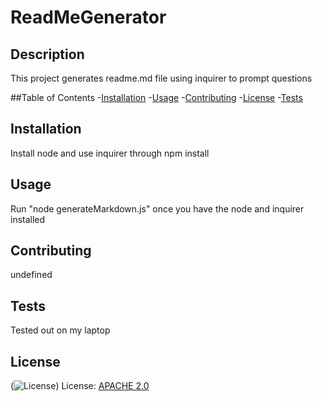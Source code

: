 # ReadMeGenerator

## Description
This project generates readme.md file using inquirer to prompt questions

##Table of Contents
-[Installation](#installation)
-[Usage](#usage)
-[Contributing](#contribution)
-[License](#license)
-[Tests](#tests)

## Installation
Install node and use inquirer through npm install

## Usage
Run "node generateMarkdown.js" once you have the node and inquirer installed

## Contributing
undefined

## Tests
Tested out on my laptop

## License
(![License](https://img.shields.io/badge/License-Apache%202.0-blue.svg))
License: [APACHE 2.0](https://opensource.org/licenses/Apache-2.0)


